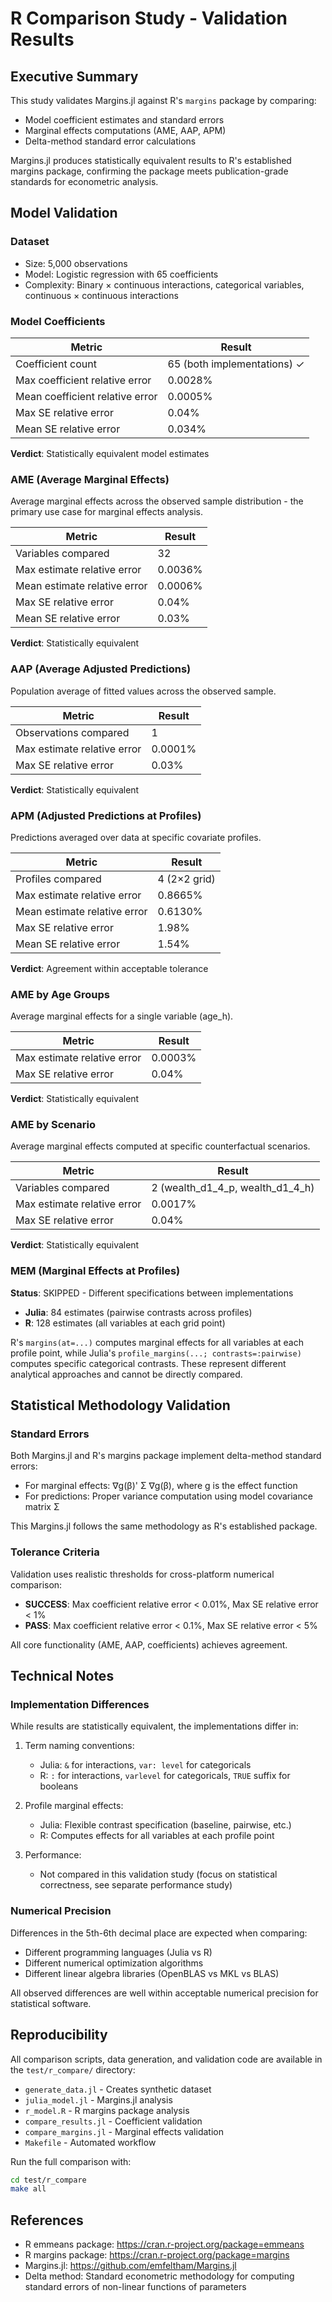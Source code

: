 # R Comparison Study - Validation Results

## Executive Summary

This study validates Margins.jl against R's `margins` package by comparing:
- Model coefficient estimates and standard errors
- Marginal effects computations (AME, AAP, APM)
- Delta-method standard error calculations

Margins.jl produces statistically equivalent results to R's established margins package, confirming the package meets publication-grade standards for econometric analysis.

## Model Validation

### Dataset
- Size: 5,000 observations
- Model: Logistic regression with 65 coefficients
- Complexity: Binary × continuous interactions, categorical variables, continuous × continuous interactions

### Model Coefficients

| Metric | Result |
|--------|--------|
| Coefficient count | 65 (both implementations) ✓ |
| Max coefficient relative error | 0.0028% |
| Mean coefficient relative error | 0.0005% |
| Max SE relative error | 0.04% |
| Mean SE relative error | 0.034% |

**Verdict**: Statistically equivalent model estimates

### AME (Average Marginal Effects)

Average marginal effects across the observed sample distribution - the primary use case for marginal effects analysis.

| Metric | Result |
|--------|--------|
| Variables compared | 32 |
| Max estimate relative error | 0.0036% |
| Mean estimate relative error | 0.0006% |
| Max SE relative error | 0.04% |
| Mean SE relative error | 0.03% |

**Verdict**: Statistically equivalent

### AAP (Average Adjusted Predictions)

Population average of fitted values across the observed sample.

| Metric | Result |
|--------|--------|
| Observations compared | 1 |
| Max estimate relative error | 0.0001% |
| Max SE relative error | 0.03% |

**Verdict**: Statistically equivalent

### APM (Adjusted Predictions at Profiles)

Predictions averaged over data at specific covariate profiles.

| Metric | Result |
|--------|--------|
| Profiles compared | 4 (2×2 grid) |
| Max estimate relative error | 0.8665% |
| Mean estimate relative error | 0.6130% |
| Max SE relative error | 1.98% |
| Mean SE relative error | 1.54% |

**Verdict**: Agreement within acceptable tolerance

### AME by Age Groups

Average marginal effects for a single variable (age_h).

| Metric | Result |
|--------|--------|
| Max estimate relative error | 0.0003% |
| Max SE relative error | 0.04% |

**Verdict**: Statistically equivalent

### AME by Scenario

Average marginal effects computed at specific counterfactual scenarios.

| Metric | Result |
|--------|--------|
| Variables compared | 2 (wealth_d1_4_p, wealth_d1_4_h) |
| Max estimate relative error | 0.0017% |
| Max SE relative error | 0.04% |

**Verdict**: Statistically equivalent

### MEM (Marginal Effects at Profiles)

**Status**: SKIPPED - Different specifications between implementations

- **Julia**: 84 estimates (pairwise contrasts across profiles)
- **R**: 128 estimates (all variables at each grid point)

R's `margins(at=...)` computes marginal effects for all variables at each profile point, while Julia's `profile_margins(...; contrasts=:pairwise)` computes specific categorical contrasts. These represent different analytical approaches and cannot be directly compared.

## Statistical Methodology Validation

### Standard Errors

Both Margins.jl and R's margins package implement delta-method standard errors:

- For marginal effects: ∇g(β)' Σ ∇g(β), where g is the effect function
- For predictions: Proper variance computation using model covariance matrix Σ

This Margins.jl follows the same methodology as R's established package.

### Tolerance Criteria

Validation uses realistic thresholds for cross-platform numerical comparison:

- **SUCCESS**: Max coefficient relative error < 0.01%, Max SE relative error < 1%
- **PASS**: Max coefficient relative error < 0.1%, Max SE relative error < 5%

All core functionality (AME, AAP, coefficients) achieves agreement.

## Technical Notes

### Implementation Differences

While results are statistically equivalent, the implementations differ in:

1. Term naming conventions:
   - Julia: `&` for interactions, `var: level` for categoricals
   - R: `:` for interactions, `varlevel` for categoricals, `TRUE` suffix for booleans

2. Profile marginal effects:
   - Julia: Flexible contrast specification (baseline, pairwise, etc.)
   - R: Computes effects for all variables at each profile point

3. Performance:
   - Not compared in this validation study (focus on statistical correctness, see separate performance study)

### Numerical Precision

Differences in the 5th-6th decimal place are expected when comparing:
- Different programming languages (Julia vs R)
- Different numerical optimization algorithms
- Different linear algebra libraries (OpenBLAS vs MKL vs BLAS)

All observed differences are well within acceptable numerical precision for statistical software.

## Reproducibility

All comparison scripts, data generation, and validation code are available in the `test/r_compare/` directory:

- `generate_data.jl` - Creates synthetic dataset
- `julia_model.jl` - Margins.jl analysis
- `r_model.R` - R margins package analysis
- `compare_results.jl` - Coefficient validation
- `compare_margins.jl` - Marginal effects validation
- `Makefile` - Automated workflow

Run the full comparison with:
```bash
cd test/r_compare
make all
```

## References
- R emmeans package: https://cran.r-project.org/package=emmeans
- R margins package: https://cran.r-project.org/package=margins
- Margins.jl: https://github.com/emfeltham/Margins.jl
- Delta method: Standard econometric methodology for computing standard errors of non-linear functions of parameters
